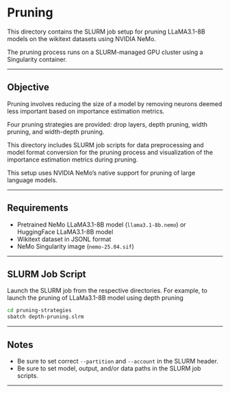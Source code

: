 # Pruning

This directory contains the SLURM job setup for pruning LLaMA3.1-8B models on the wikitext datasets using NVIDIA NeMo.

The pruning process runs on a SLURM-managed GPU cluster using a Singularity container.

---

## Objective

Pruning involves reducing the size of a model by removing neurons deemed less important based on importance estimation metrics.

Four pruning strategies are provided: drop layers, depth pruning, width pruning, and width-depth pruning.

This directory includes SLURM job scripts for data preprocessing and model format conversion for the pruning process and visualization of the importance estimation metrics during pruning.

This setup uses NVIDIA NeMo’s native support for pruning of large language models.

---

##  Requirements

  - Pretrained NeMo LLaMA3.1-8B model (`llama3.1-8b.nemo`) or HuggingFace LLaMA3.1-8B model
  - Wikitext dataset in JSONL format
  - NeMo Singularity image (`nemo-25.04.sif`)

---

## SLURM Job Script 


Launch the SLURM job from the respective directories. For example, to launch the pruning of LLaMa3.1-8B model using depth pruning 

```bash
cd pruning-strategies
sbatch depth-pruning.slrm
```

---

##  Notes
- Be sure to set correct `--partition` and `--account` in the SLURM header.
- Be sure to set model, output, and/or data paths in the SLURM job scripts.
---
